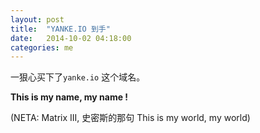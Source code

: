 ```yaml
---
layout: post
title:  "YANKE.IO 到手"
date:   2014-10-02 04:18:00
categories: me
---
```

一狠心买下了`yanke.io` 这个域名。

**This is my name, my name !**

(NETA: Matrix III, 史密斯的那句 This is my world, my world)
